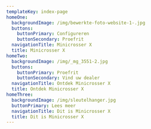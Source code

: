 ```yaml
---
templateKey: index-page
homeOne:
  backgroundImage: /img/bewerkte-foto-website-1-.jpg
  buttons:
    buttonPrimary: Configureren
    buttonSecondary: Proefrit
  navigationTitle: Minicrosser X
  title: Minicrosser X
homeTwo:
  backgroundImage: /img/_mg_3551-2.jpg
  buttons:
    buttonPrimary: Proefrit
    buttonSecondary: Vind uw dealer
  navigationTitle: Ontdek Minicrosser X
  title: Ontdek Minicrosser X
homeThree:
  backgroundImage: /img/sleutelhanger.jpg
  buttonPrimary: Lees meer
  navigationTitle: Dit is Minicrosser X
  title: Dit is Minicrosser X
---
```


